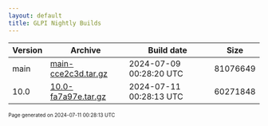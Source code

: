 ```yaml
---
layout: default
title: GLPI Nightly Builds
---
```


Version|Archive|Build date|Size
---|---|---|---
main|[main-cce2c3d.tar.gz](main-cce2c3d.tar.gz)|2024-07-09 00:28:20 UTC|81076649
10.0|[10.0-fa7a97e.tar.gz](10.0-fa7a97e.tar.gz)|2024-07-11 00:28:13 UTC|60271848

<font size="1">Page generated on 2024-07-11 00:28:13 UTC</font>
